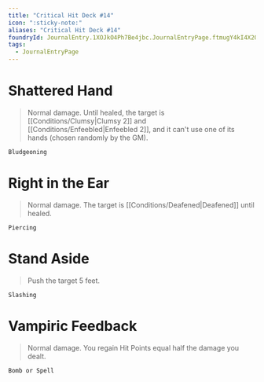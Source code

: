 ```yaml
---
title: "Critical Hit Deck #14"
icon: ":sticky-note:"
aliases: "Critical Hit Deck #14"
foundryId: JournalEntry.1XOJkO4Ph7Be4jbc.JournalEntryPage.ftmugY4kI4X2OHtJ
tags:
  - JournalEntryPage
---
```

# Shattered Hand

> Normal damage. Until healed, the target is [[Conditions/Clumsy|Clumsy 2]] and [[Conditions/Enfeebled|Enfeebled 2]], and it can't use one of its hands (chosen randomly by the GM).

`Bludgeoning`

# Right in the Ear

> Normal damage. The target is [[Conditions/Deafened|Deafened]] until healed.

`Piercing`

# Stand Aside

> Push the target 5 feet.

`Slashing`

# Vampiric Feedback

> Normal damage. You regain Hit Points equal half the damage you dealt.

`Bomb or Spell`
